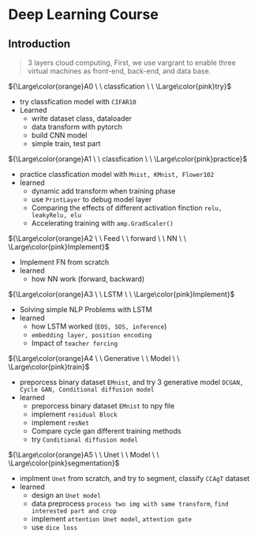 # **Deep Learning Course**
## Introduction
> 3 layers cloud computing, First, we use vargrant to enable three virtual machines as front-end, back-end, and data base.

${\Large\color{orange}A0 \ \ classfication \ \  \Large\color{pink}try}$
- try classfication model with `CIFAR10`
- Learned
    - write dataset class, dataloader
    - data transform with pytorch
    - build CNN model
    - simple train, test part

${\Large\color{orange}A1 \ \ classfication \ \  \Large\color{pink}practice}$
- practice classfication model with `Mnist, KMnist, Flower102`
- learned
    - dynamic add transform when training phase
    - use `PrintLayer` to debug model layer
    - Comparing the effects of different activation finction `relu, leakyRelu, elu`
    - Accelerating training with `amp.GradScaler()`

${\Large\color{orange}A2  \ \  Feed  \ \ forward  \ \ NN \ \  \Large\color{pink}Implement}$
- Implement FN from scratch
- learned
    - how NN work  (forward, backward)

${\Large\color{orange}A3  \ \  LSTM \ \ \Large\color{pink}Implement}$
- Solving simple NLP Problems with LSTM
- learned
    - how LSTM worked (`EOS, SOS, inference`)
    - `embedding layer, position encoding`
    - Impact of `teacher forcing`

${\Large\color{orange}A4  \ \  Generative \ \ Model \ \ \Large\color{pink}train}$
 - preporcess binary dataset `EMnist`, and try 3 generative model `DCGAN, Cycle GAN, Conditional diffusion model`
 - learned
    - preporcess binary dataset `EMnist` to npy file
    - implement `residual Block`
    - implement `resNet`
    - Compare cycle gan different training methods
    - try `Conditional diffusion model`

${\Large\color{orange}A5  \ \  Unet \ \ Model \ \ \Large\color{pink}segmentation}$
- implment `Unet` from scratch, and try to segment, classify `CCAgT` dataset
- learned
    - design an `Unet model`
    - data preprocess `process two img with same transform`, `find interested part and crop`
    - implement `attention Unet model`, `attention gate`
    - use `dice loss`
